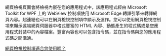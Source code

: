 ﻿網頁檢視頁面會將檢視內嵌在您的應用程式中，該應用程式經由 Microsoft Toolkit for WPF 上的 WebView 控制項使用 Microsoft Edge 轉譯引擎來轉譯網頁內容。超連結也可以在網頁檢視控制項中顯示及運作。您可以使用網頁檢視控制項來顯示遠端網頁伺服器中格式豐富的 HTML 內容、動態產生的程式碼或是您應用程式封裝中的內容檔案。豐富內容也可以包含指令碼，並在指令碼與您的應用程式碼之間溝通。

[網頁檢視控制項適合您使用嗎？](https://docs.microsoft.com/windows/communitytoolkit/controls/wpf-winforms/webview)